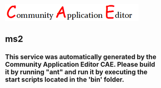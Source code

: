 ![CAE](https://github.com/PhilCAEOrg2/microservice-11/blob/master/img/logo.png)  

ms2
===================


This service was automatically generated by the Community Application Editor CAE. Please build it by running "ant" and run it by executing the start scripts located in the 'bin' folder.
---------------
